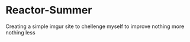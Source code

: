 # Reactor-Summer
Creating a simple imgur site to chellenge myself to improve nothing more nothing less
